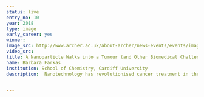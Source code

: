 ```yaml
---
status: live
entry_no: 10
year: 2018
type: image 
early_career: yes
winner: 
image_src: http://www.archer.ac.uk/about-archer/news-events/events/image-comp/gallery-2018/10_Entry_800.jpg
video_src: 
title: A Nanoparticle Walks into a Tumour (and Other Biomedical Challenges)&colon; Towards a Morphology, Size, and Shape of Perfect Anti-Cancer Agents
name: Barbara Farkas
institution: School of Chemistry, Cardiff University
description:  Nanotechnology has revolutionised cancer treatment in the last decade due to the unique properties packed in the nanosized features. Small sizes that are at the very limit of invisible, however, brought big challenges to experimentalists. The ability to investigate substances at the atomic level using supercomputers as ARCHER has boosted both the analysis of compounds that were expected to perform good as well as the search for new materials with outstanding properties for use in the biomedicine.<br><br>This image shows the journey that starts with a cobalt nanoparticle, made of highly magnetic but toxic metal and as such would never be considered a good candidate for the cancer therapy, carries on with its modification with gold coating and functionalisation with biomolecules, just to terminate with a multimodal nanocomposite that has both biocompatibility and power to fight the malignant disease. And all of that thanks to the almighty engine of ARCHER machines. 

  
---
```


